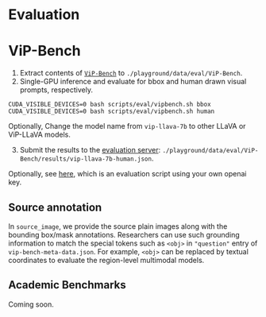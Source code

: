 # Evaluation

# ViP-Bench

1. Extract contents of [`ViP-Bench`](https://huggingface.co/datasets/mucai/ViP-Bench) to `./playground/data/eval/ViP-Bench`.
2. Single-GPU inference and evaluate for bbox and human drawn visual prompts, respectively.
```Shell
CUDA_VISIBLE_DEVICES=0 bash scripts/eval/vipbench.sh bbox
CUDA_VISIBLE_DEVICES=0 bash scripts/eval/vipbench.sh human
```
Optionally, Change the model name from `vip-llava-7b` to other LLaVA or ViP-LLaVA models.

3. Submit the results to the [evaluation server](https://huggingface.co/spaces/mucai/ViP-Bench_Evaluator): `./playground/data/eval/ViP-Bench/results/vip-llava-7b-human.json`.


Optionally, see [here](https://github.com/mu-cai/ViP-LLaVA/blob/main/scripts/eval/vip-bench_evaluator.py), which is an evaluation script using your own openai key. 

## Source annotation

In `source_image`, we provide the source plain images along with the bounding box/mask annotations. Researchers can use such grounding information to match the special tokens such as `<obj>` in `"question"` entry of `vip-bench-meta-data.json`. For example, `<obj>` can be replaced by textual coordinates to evaluate the region-level multimodal models.  





## Academic Benchmarks

Coming soon. 
